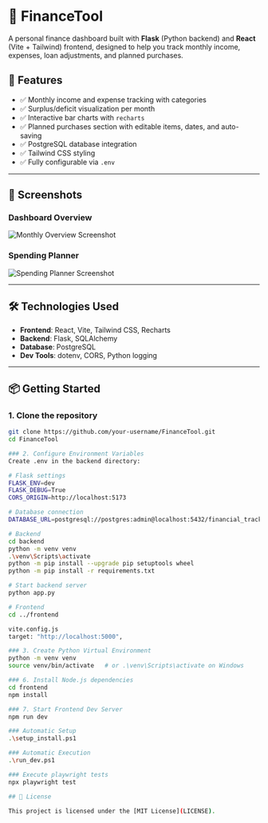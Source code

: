 # 💸 FinanceTool

A personal finance dashboard built with **Flask** (Python backend) and **React** (Vite + Tailwind) frontend, designed to help you track monthly income, expenses, loan adjustments, and planned purchases.

## 🚀 Features

- ✅ Monthly income and expense tracking with categories
- ✅ Surplus/deficit visualization per month
- ✅ Interactive bar charts with `recharts`
- ✅ Planned purchases section with editable items, dates, and auto-saving
- ✅ PostgreSQL database integration
- ✅ Tailwind CSS styling
- ✅ Fully configurable via `.env`

---

## 📸 Screenshots

### Dashboard Overview  
![Monthly Overview Screenshot](./docs/images/monthly-overview.png)

### Spending Planner  
![Spending Planner Screenshot](./docs/images/spending-planner.png)

---

## 🛠 Technologies Used

- **Frontend**: React, Vite, Tailwind CSS, Recharts
- **Backend**: Flask, SQLAlchemy
- **Database**: PostgreSQL
- **Dev Tools**: dotenv, CORS, Python logging

---

## 📦 Getting Started

### 1. Clone the repository

```bash
git clone https://github.com/your-username/FinanceTool.git
cd FinanceTool

### 2. Configure Environment Variables
Create .env in the backend directory:

# Flask settings
FLASK_ENV=dev
FLASK_DEBUG=True
CORS_ORIGIN=http://localhost:5173

# Database connection
DATABASE_URL=postgresql://postgres:admin@localhost:5432/financial_tracker

# Backend
cd backend
python -m venv venv
.\venv\Scripts\activate
python -m pip install --upgrade pip setuptools wheel
python -m pip install -r requirements.txt

# Start backend server
python app.py

# Frontend
cd ../frontend

vite.config.js
target: "http://localhost:5000",

### 3. Create Python Virtual Environment
python -m venv venv
source venv/bin/activate   # or .\venv\Scripts\activate on Windows

### 6. Install Node.js dependencies
cd frontend
npm install

### 7. Start Frontend Dev Server
npm run dev

### Automatic Setup
.\setup_install.ps1

### Automatic Execution
.\run_dev.ps1

### Execute playwright tests
npx playwright test 

## 📄 License

This project is licensed under the [MIT License](LICENSE).

